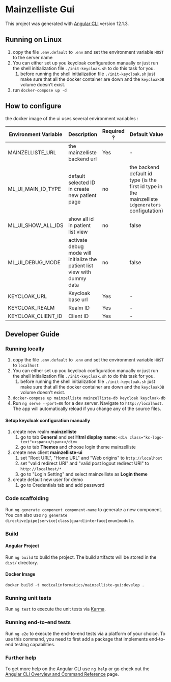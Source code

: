 # Mainzelliste Gui 

This project was generated with [Angular CLI](https://github.com/angular/angular-cli) version 12.1.3.

## Running on Linux
1. copy the file `.env.default` to `.env` and set the environment variable `HOST` to the server name
2. You can either set up you keycloak configuration manually or just run the shell initialization file ``./init-keycloak.sh`` to do this task for you.
   1. before running the shell initialization file ``./init-keycloak.sh`` just make sure that all the docker container are down and the `keycloakDB` volume doesn't exist.
3. run ``docker-compose up -d``

## How to configure
the docker image of the ui uses several environment variables :

| Environment Variable | Description                                                               | Required ? | Default Value                                                                                       |
|----------------------|---------------------------------------------------------------------------|------------|-----------------------------------------------------------------------------------------------------|
| MAINZELLISTE_URL     | the mainzelliste backend url                                              | Yes        | -                                                                                                   |
| ML_UI_MAIN_ID_TYPE   | default selected ID in create new patient page                            | no         | the backend default id type (is the first id type in the mainzelliste `idgenerators` configutation) |
| ML_UI_SHOW_ALL_IDS   | show all id in patient list view                                          | no         | false                                                                                               |
| ML_UI_DEBUG_MODE     | activate debug mode will initialize the patient list view with dummy data | no         | false                                                                                               |
| KEYCLOAK_URL         | Keycloak base url                                                         | Yes        | -                                                                                                   |
| KEYCLOAK_REALM       | Realm ID                                                                  | Yes        | -                                                                                                   |
| KEYCLOAK_CLIENT_ID   | Client ID                                                                 | Yes        | -                                                                                                   |

## Developer Guide 
### Running locally
1. copy the file `.env.default` to `.env` and set the environment variable `HOST` to ``localhost`` 
2. You can either set up you keycloak configuration manually or just run the shell initialization file ``./init-keycloak.sh`` to do this task for you.
   1. before running the shell initialization file ``./init-keycloak.sh`` just make sure that all the docker container are down and the `keycloakDB` volume doesn't exist.
3. ``docker-compose up mainzelliste mainzelliste-db keycloak keycloak-db``
4. Run `ng serve --port=80` for a dev server. Navigate to `http://localhost`. The app will automatically reload if you change any of the source files.

#### Setup keycloak configuration manually
1. create new realm **mainzelliste**
   1. go to tab **General** and set **Html display name**: `<div class="kc-logo-text"><span></span></div>`
   2. go to tab **Themes** and choose login theme mainzelliste
2. create new client **mainzelliste-ui**
   1. set "Root URL", "Home URL" and "Web origins" to `http://localhost`
   2. set "valid redirect URI" and "valid post logout redirect URI" to `http://localhost/*`
   3. go to "Login Setting" and select mainzelliste as **Login theme**
3. create default new user for demo
   1. go to Credentials tab and add password

### Code scaffolding
Run `ng generate component component-name` to generate a new component. You can also use `ng generate directive|pipe|service|class|guard|interface|enum|module`.

### Build

#### Angular Project
Run `ng build` to build the project. The build artifacts will be stored in the `dist/` directory.

#### Docker Image
``docker build -t medicalinformatics/mainzelliste-gui:develop .``

### Running unit tests

Run `ng test` to execute the unit tests via [Karma](https://karma-runner.github.io).

### Running end-to-end tests

Run `ng e2e` to execute the end-to-end tests via a platform of your choice. To use this command, you need to first add a package that implements end-to-end testing capabilities.

### Further help

To get more help on the Angular CLI use `ng help` or go check out the [Angular CLI Overview and Command Reference](https://angular.io/cli) page.

